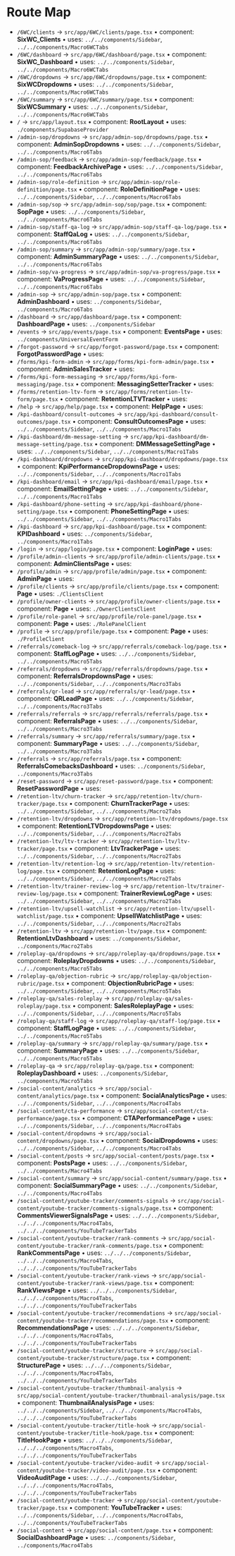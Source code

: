 # Route Map

- `/6WC/clients` → `src/app/6WC/clients/page.tsx`  • component: **SixWC_Clients**  • uses: `../../components/Sidebar`, `../../components/Macro6WCTabs`
- `/6WC/dashboard` → `src/app/6WC/dashboard/page.tsx`  • component: **SixWC_Dashboard**  • uses: `../../components/Sidebar`, `../../components/Macro6WCTabs`
- `/6WC/dropdowns` → `src/app/6WC/dropdowns/page.tsx`  • component: **SixWCDropdowns**  • uses: `../../components/Sidebar`, `../../components/Macro6WCTabs`
- `/6WC/summary` → `src/app/6WC/summary/page.tsx`  • component: **SixWCSummary**  • uses: `../../components/Sidebar`, `../../components/Macro6WCTabs`
- `/` → `src/app/layout.tsx`  • component: **RootLayout**  • uses: `./components/SupabaseProvider`
- `/admin-sop/dropdowns` → `src/app/admin-sop/dropdowns/page.tsx`  • component: **AdminSopDropdowns**  • uses: `../../components/Sidebar`, `../../components/Macro6Tabs`
- `/admin-sop/feedback` → `src/app/admin-sop/feedback/page.tsx`  • component: **FeedbackArchivePage**  • uses: `../../components/Sidebar`, `../../components/Macro6Tabs`
- `/admin-sop/role-definition` → `src/app/admin-sop/role-definition/page.tsx`  • component: **RoleDefinitionPage**  • uses: `../../components/Sidebar`, `../../components/Macro6Tabs`
- `/admin-sop/sop` → `src/app/admin-sop/sop/page.tsx`  • component: **SopPage**  • uses: `../../components/Sidebar`, `../../components/Macro6Tabs`
- `/admin-sop/staff-qa-log` → `src/app/admin-sop/staff-qa-log/page.tsx`  • component: **StaffQaLog**  • uses: `../../components/Sidebar`, `../../components/Macro6Tabs`
- `/admin-sop/summary` → `src/app/admin-sop/summary/page.tsx`  • component: **AdminSummaryPage**  • uses: `../../components/Sidebar`, `../../components/Macro6Tabs`
- `/admin-sop/va-progress` → `src/app/admin-sop/va-progress/page.tsx`  • component: **VaProgressPage**  • uses: `../../components/Sidebar`, `../../components/Macro6Tabs`
- `/admin-sop` → `src/app/admin-sop/page.tsx`  • component: **AdminDashboard**  • uses: `../components/Sidebar`, `../components/Macro6Tabs`
- `/dashboard` → `src/app/dashboard/page.tsx`  • component: **DashboardPage**  • uses: `../components/Sidebar`
- `/events` → `src/app/events/page.tsx`  • component: **EventsPage**  • uses: `../components/UniversalEventForm`
- `/forgot-password` → `src/app/forgot-password/page.tsx`  • component: **ForgotPasswordPage**  • uses: 
- `/forms/kpi-form-admin` → `src/app/forms/kpi-form-admin/page.tsx`  • component: **AdminSalesTracker**  • uses: 
- `/forms/kpi-form-messaging` → `src/app/forms/kpi-form-messaging/page.tsx`  • component: **MessagingSetterTracker**  • uses: 
- `/forms/retention-ltv-form` → `src/app/forms/retention-ltv-form/page.tsx`  • component: **RetentionLTVTracker**  • uses: 
- `/help` → `src/app/help/page.tsx`  • component: **HelpPage**  • uses: 
- `/kpi-dashboard/consult-outcomes` → `src/app/kpi-dashboard/consult-outcomes/page.tsx`  • component: **ConsultOutcomesPage**  • uses: `../../components/Sidebar`, `../../components/Macro1Tabs`
- `/kpi-dashboard/dm-message-setting` → `src/app/kpi-dashboard/dm-message-setting/page.tsx`  • component: **DMMessageSettingPage**  • uses: `../../components/Sidebar`, `../../components/Macro1Tabs`
- `/kpi-dashboard/dropdowns` → `src/app/kpi-dashboard/dropdowns/page.tsx`  • component: **KpiPerformanceDropdownsPage**  • uses: `../../components/Sidebar`, `../../components/Macro1Tabs`
- `/kpi-dashboard/email` → `src/app/kpi-dashboard/email/page.tsx`  • component: **EmailSettingPage**  • uses: `../../components/Sidebar`, `../../components/Macro1Tabs`
- `/kpi-dashboard/phone-setting` → `src/app/kpi-dashboard/phone-setting/page.tsx`  • component: **PhoneSettingPage**  • uses: `../../components/Sidebar`, `../../components/Macro1Tabs`
- `/kpi-dashboard` → `src/app/kpi-dashboard/page.tsx`  • component: **KPIDashboard**  • uses: `../components/Sidebar`, `../components/Macro1Tabs`
- `/login` → `src/app/login/page.tsx`  • component: **LoginPage**  • uses: 
- `/profile/admin-clients` → `src/app/profile/admin-clients/page.tsx`  • component: **AdminClientsPage**  • uses: 
- `/profile/admin` → `src/app/profile/admin/page.tsx`  • component: **AdminPage**  • uses: 
- `/profile/clients` → `src/app/profile/clients/page.tsx`  • component: **Page**  • uses: `./ClientsClient`
- `/profile/owner-clients` → `src/app/profile/owner-clients/page.tsx`  • component: **Page**  • uses: `./OwnerClientsClient`
- `/profile/role-panel` → `src/app/profile/role-panel/page.tsx`  • component: **Page**  • uses: `./RolePanelClient`
- `/profile` → `src/app/profile/page.tsx`  • component: **Page**  • uses: `./ProfileClient`
- `/referrals/comeback-log` → `src/app/referrals/comeback-log/page.tsx`  • component: **StaffLogPage**  • uses: `../../components/Sidebar`, `../../components/Macro5Tabs`
- `/referrals/dropdowns` → `src/app/referrals/dropdowns/page.tsx`  • component: **ReferralsDropdownsPage**  • uses: `../../components/Sidebar`, `../../components/Macro3Tabs`
- `/referrals/qr-lead` → `src/app/referrals/qr-lead/page.tsx`  • component: **QRLeadPage**  • uses: `../../components/Sidebar`, `../../components/Macro3Tabs`
- `/referrals/referrals` → `src/app/referrals/referrals/page.tsx`  • component: **ReferralsPage**  • uses: `../../components/Sidebar`, `../../components/Macro3Tabs`
- `/referrals/summary` → `src/app/referrals/summary/page.tsx`  • component: **SummaryPage**  • uses: `../../components/Sidebar`, `../../components/Macro3Tabs`
- `/referrals` → `src/app/referrals/page.tsx`  • component: **ReferralsComebacksDashboard**  • uses: `../components/Sidebar`, `../components/Macro3Tabs`
- `/reset-password` → `src/app/reset-password/page.tsx`  • component: **ResetPasswordPage**  • uses: 
- `/retention-ltv/churn-tracker` → `src/app/retention-ltv/churn-tracker/page.tsx`  • component: **ChurnTrackerPage**  • uses: `../../components/Sidebar`, `../../components/Macro2Tabs`
- `/retention-ltv/dropdowns` → `src/app/retention-ltv/dropdowns/page.tsx`  • component: **RetentionLTVDropdownsPage**  • uses: `../../components/Sidebar`, `../../components/Macro2Tabs`
- `/retention-ltv/ltv-tracker` → `src/app/retention-ltv/ltv-tracker/page.tsx`  • component: **LtvTrackerPage**  • uses: `../../components/Sidebar`, `../../components/Macro2Tabs`
- `/retention-ltv/retention-log` → `src/app/retention-ltv/retention-log/page.tsx`  • component: **RetentionLogPage**  • uses: `../../components/Sidebar`, `../../components/Macro2Tabs`
- `/retention-ltv/trainer-review-log` → `src/app/retention-ltv/trainer-review-log/page.tsx`  • component: **TrainerReviewLogPage**  • uses: `../../components/Sidebar`, `../../components/Macro2Tabs`
- `/retention-ltv/upsell-watchlist` → `src/app/retention-ltv/upsell-watchlist/page.tsx`  • component: **UpsellWatchlistPage**  • uses: `../../components/Sidebar`, `../../components/Macro2Tabs`
- `/retention-ltv` → `src/app/retention-ltv/page.tsx`  • component: **RetentionLtvDashboard**  • uses: `../components/Sidebar`, `../components/Macro2Tabs`
- `/roleplay-qa/dropdowns` → `src/app/roleplay-qa/dropdowns/page.tsx`  • component: **RoleplayDropdowns**  • uses: `../../components/Sidebar`, `../../components/Macro5Tabs`
- `/roleplay-qa/objection-rubric` → `src/app/roleplay-qa/objection-rubric/page.tsx`  • component: **ObjectionRubricPage**  • uses: `../../components/Sidebar`, `../../components/Macro5Tabs`
- `/roleplay-qa/sales-roleplay` → `src/app/roleplay-qa/sales-roleplay/page.tsx`  • component: **SalesRoleplayPage**  • uses: `../../components/Sidebar`, `../../components/Macro5Tabs`
- `/roleplay-qa/staff-log` → `src/app/roleplay-qa/staff-log/page.tsx`  • component: **StaffLogPage**  • uses: `../../components/Sidebar`, `../../components/Macro5Tabs`
- `/roleplay-qa/summary` → `src/app/roleplay-qa/summary/page.tsx`  • component: **SummaryPage**  • uses: `../../components/Sidebar`, `../../components/Macro5Tabs`
- `/roleplay-qa` → `src/app/roleplay-qa/page.tsx`  • component: **RoleplayDashboard**  • uses: `../components/Sidebar`, `../components/Macro5Tabs`
- `/social-content/analytics` → `src/app/social-content/analytics/page.tsx`  • component: **SocialAnalyticsPage**  • uses: `../../components/Sidebar`, `../../components/Macro4Tabs`
- `/social-content/cta-performance` → `src/app/social-content/cta-performance/page.tsx`  • component: **CTAPerformancePage**  • uses: `../../components/Sidebar`, `../../components/Macro4Tabs`
- `/social-content/dropdowns` → `src/app/social-content/dropdowns/page.tsx`  • component: **SocialDropdowns**  • uses: `../../components/Sidebar`, `../../components/Macro4Tabs`
- `/social-content/posts` → `src/app/social-content/posts/page.tsx`  • component: **PostsPage**  • uses: `../../components/Sidebar`, `../../components/Macro4Tabs`
- `/social-content/summary` → `src/app/social-content/summary/page.tsx`  • component: **SocialSummaryPage**  • uses: `../../components/Sidebar`, `../../components/Macro4Tabs`
- `/social-content/youtube-tracker/comments-signals` → `src/app/social-content/youtube-tracker/comments-signals/page.tsx`  • component: **CommentsViewerSignalsPage**  • uses: `../../../components/Sidebar`, `../../../components/Macro4Tabs`, `../../../components/YouTubeTrackerTabs`
- `/social-content/youtube-tracker/rank-comments` → `src/app/social-content/youtube-tracker/rank-comments/page.tsx`  • component: **RankCommentsPage**  • uses: `../../../components/Sidebar`, `../../../components/Macro4Tabs`, `../../../components/YouTubeTrackerTabs`
- `/social-content/youtube-tracker/rank-views` → `src/app/social-content/youtube-tracker/rank-views/page.tsx`  • component: **RankViewsPage**  • uses: `../../../components/Sidebar`, `../../../components/Macro4Tabs`, `../../../components/YouTubeTrackerTabs`
- `/social-content/youtube-tracker/recommendations` → `src/app/social-content/youtube-tracker/recommendations/page.tsx`  • component: **RecommendationsPage**  • uses: `../../../components/Sidebar`, `../../../components/Macro4Tabs`, `../../../components/YouTubeTrackerTabs`
- `/social-content/youtube-tracker/structure` → `src/app/social-content/youtube-tracker/structure/page.tsx`  • component: **StructurePage**  • uses: `../../../components/Sidebar`, `../../../components/Macro4Tabs`, `../../../components/YouTubeTrackerTabs`
- `/social-content/youtube-tracker/thumbnail-analysis` → `src/app/social-content/youtube-tracker/thumbnail-analysis/page.tsx`  • component: **ThumbnailAnalysisPage**  • uses: `../../../components/Sidebar`, `../../../components/Macro4Tabs`, `../../../components/YouTubeTrackerTabs`
- `/social-content/youtube-tracker/title-hook` → `src/app/social-content/youtube-tracker/title-hook/page.tsx`  • component: **TitleHookPage**  • uses: `../../../components/Sidebar`, `../../../components/Macro4Tabs`, `../../../components/YouTubeTrackerTabs`
- `/social-content/youtube-tracker/video-audit` → `src/app/social-content/youtube-tracker/video-audit/page.tsx`  • component: **VideoAuditPage**  • uses: `../../../components/Sidebar`, `../../../components/Macro4Tabs`, `../../../components/YouTubeTrackerTabs`
- `/social-content/youtube-tracker` → `src/app/social-content/youtube-tracker/page.tsx`  • component: **YouTubeTracker**  • uses: `../../components/Sidebar`, `../../components/Macro4Tabs`, `../../components/YouTubeTrackerTabs`
- `/social-content` → `src/app/social-content/page.tsx`  • component: **SocialDashboardPage**  • uses: `../components/Sidebar`, `../components/Macro4Tabs`
